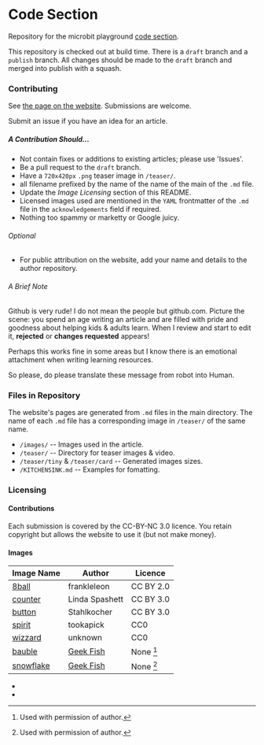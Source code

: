 # Code Section

Repository for the microbit playground [code section](https://microbit-playground.co.uk/programs/).

This repository is checked out at build time. There is a `draft` branch and a `publish` branch. All changes should be made to the `draft` branch and merged into publish with a squash.

### Contributing
See [the page on the website](https://microbit-playground.co.uk/about/how-to-contribute). Submissions are welcome.

Submit an issue if you have an idea for an article.

##### A Contribution Should...
* Not contain fixes or additions to existing articles; please use 'Issues'.
* Be a pull request to the `draft` branch.
* Have a `720x420px` `.png` teaser image in `/teaser/`.
* all filename prefixed by the name of the name of the main of the `.md` file.
* Update the _Image Licensing_ section of this README.
* Licensed images used are mentioned in the `YAML` frontmatter of the `.md` file in the `acknowledgements` field if required.
* Nothing too spammy or marketty or Google juicy.

###### Optional
* For public attribution on the website, add your name and details to the author repository.

###### A Brief Note
Github is very rude! I do not mean the people but github.com.  Picture the scene: you spend an age writing an article and are filled with pride and goodness about helping kids & adults learn. When I review and start to edit it, __rejected__ or __changes requested__ appears!

Perhaps this works fine in some areas but I know there is an emotional attachment when writing learning resources.

So please, do please translate these message from robot into Human.

### Files in Repository
The website's pages are generated from `.md` files in the main directory. The name of each `.md` file has a corresponding image in `/teaser/` of the same name.

* `/images/` -- Images used in the article.
* `/teaser/` -- Directory for teaser images & video.
* `/teaser/tiny` & `/teaser/card` -- Generated images sizes.
* `/KITCHENSINK.md` -- Examples for fomatting.

### Licensing
#### Contributions
Each submission is covered by the CC-BY-NC 3.0 licence. You retain copyright but allows the website to use it (but not make money).

#### Images


| Image Name    |  Author           |   Licence     |
|---------------|-------------------|---------------|
| [8ball]       |  frankleleon      |   CC BY 2.0   |
| [counter]     |  Linda Spashett   |   CC BY 3.0   |
| [button]      |  Stahlkocher      |   CC BY 3.0   |
| [spirit]      |  tookapick        |   CC0         |
| [wizzard]     |  unknown          |   CC0         |
| [bauble]      |  [Geek Fish]      |   None [^1]   |
| [snowflake]   |  [Geek Fish]      |   None [^2]   |

[8ball]: https://www.flickr.com/photos/23307937@N04/6521326205
[counter]: https://commons.wikimedia.org/wiki/File:Hand_tally_and_knitting_row_counter_007.jpg
[button]: https://commons.wikimedia.org/wiki/File:Not-Aus_Bet%C3%A4tiger.jpg
[spirit]: https://www.pexels.com/photo/diy-eye-spirit-level-tools-41080/
[wizzard]: https://pixabay.com/en/wizard-man-magic-beard-sorcerer-1417195/
[bauble]: https://thoughtstreams.io/Geekfish/a-week-with-microbit/
[snowflake]: https://thoughtstreams.io/Geekfish/a-week-with-microbit/

[Geek Fish]: https://github.com/Geekfish/microbit-week

* [^1]: Used with permission of author.
* [^2]: Used with permission of author.
